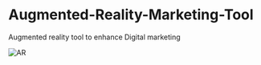 # Augmented-Reality-Marketing-Tool
Augmented reality tool to enhance Digital marketing 



![AR](https://user-images.githubusercontent.com/32541808/121209577-d9277200-c872-11eb-9e28-e2b40dd1d433.gif)
